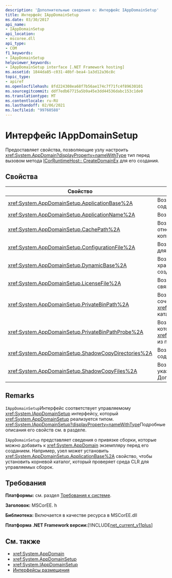 ```yaml
---
description: 'Дополнительные сведения о: Интерфейс IAppDomainSetup'
title: Интерфейс IAppDomainSetup
ms.date: 03/30/2017
api_name:
- IAppDomainSetup
api_location:
- mscoree.dll
api_type:
- COM
f1_keywords:
- IAppDomainSetup
helpviewer_keywords:
- IAppDomainSetup interface [.NET Framework hosting]
ms.assetid: 1844da85-c031-40bf-bea4-1a3d12a36c8c
topic_type:
- apiref
ms.openlocfilehash: 8fd224308ea68f7b56ae174c7f71fc4f89630101
ms.sourcegitcommit: ddf7edb67715a5b9a45e3dd44536dabc153c1de0
ms.translationtype: MT
ms.contentlocale: ru-RU
ms.lasthandoff: 02/06/2021
ms.locfileid: "99760588"
---
```

# <a name="iappdomainsetup-interface"></a>Интерфейс IAppDomainSetup

Предоставляет свойства, позволяющие узлу настроить <xref:System.AppDomain?displayProperty=nameWithType> тип перед вызовом метода [ICorRuntimeHost:: CreateDomainEx](icorruntimehost-createdomainex-method.md) для его создания.  
  
## <a name="properties"></a>Свойства  
  
|Свойство|Описание|  
|--------------|-----------------|  
|<xref:System.AppDomainSetup.ApplicationBase%2A>|Возвращает или задает имя каталога, содержащего приложение.|  
|<xref:System.AppDomainSetup.ApplicationName%2A>|Возвращает или задает имя приложения.|  
|<xref:System.AppDomainSetup.CachePath%2A>|Возвращает или задает имя области, относящейся к приложению, в котором файлы копируются при теневом копировании.|  
|<xref:System.AppDomainSetup.ConfigurationFile%2A>|Возвращает или задает имя файла конфигурации для приложения.|  
|<xref:System.AppDomainSetup.DynamicBase%2A>|Возвращает или задает имя каталога, в котором хранятся и обращаются динамически создаваемые файлы.|  
|<xref:System.AppDomainSetup.LicenseFile%2A>|Возвращает или задает путь к файлу лицензии, связанному с этим доменом.|  
|<xref:System.AppDomainSetup.PrivateBinPath%2A>|Возвращает или задает список каталогов в сочетании с <xref:System.AppDomainSetup.ApplicationBase%2A> каталогом для проверки закрытых сборок.|  
|<xref:System.AppDomainSetup.PrivateBinPathProbe%2A>|Возвращает или задает строковое значение, которое включает или исключает <xref:System.AppDomainSetup.ApplicationBase%2A> из пути поиска для приложения.|  
|<xref:System.AppDomainSetup.ShadowCopyDirectories%2A>|Возвращает или задает имена каталогов, содержащих сборки для теневого копирования.|  
|<xref:System.AppDomainSetup.ShadowCopyFiles%2A>|Возвращает или задает строку, которая указывает, включено ли теневое копирование. Допустимые значения: "true" или "false".|  
  
## <a name="remarks"></a>Remarks  

 `IAppDomainSetup`Интерфейс соответствует управляемому <xref:System.IAppDomainSetup> интерфейсу, который <xref:System.AppDomainSetup> реализуется типом. <xref:System.IAppDomainSetup?displayProperty=nameWithType>Подробные описания его свойств см. в разделе.  
  
 `IAppDomainSetup` представляет сведения о привязке сборки, которые можно добавить к <xref:System.AppDomain> экземпляру перед его созданием. Например, узел может установить <xref:System.AppDomainSetup.ApplicationBase%2A> свойство, чтобы установить корневой каталог, который проверяет среда CLR для управляемых сборок.  
  
## <a name="requirements"></a>Требования  

 **Платформы:** см. раздел [Требования к системе](../../get-started/system-requirements.md).  
  
 **Заголовок:** MSCorEE. h  
  
 **Библиотека:** Включается в качестве ресурса в MSCorEE.dll  
  
 **Платформа .NET Framework версии:**[!INCLUDE[net_current_v11plus](../../../../includes/net-current-v11plus-md.md)]  
  
## <a name="see-also"></a>См. также

- <xref:System.AppDomain>
- <xref:System.AppDomainSetup>
- <xref:System.IAppDomainSetup>
- [Интерфейсы размещения](hosting-interfaces.md)
